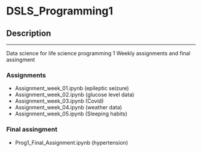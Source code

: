 # DSLS_Programming1
## Description
* * *
Data science for life science programming 1 Weekly assignments and final assingment

### Assignments
- Assignment_week_01.ipynb (epileptic seizure)
- Assignment_week_02.ipynb (glucose level data)
- Assignment_week_03.ipynb (Covid)
- Assignment_week_04.ipynb (weather data)
- Assignment_week_05.ipynb (Sleeping habits)

### Final assingment
- Prog1_Final_Assignment.ipynb (hypertension)
